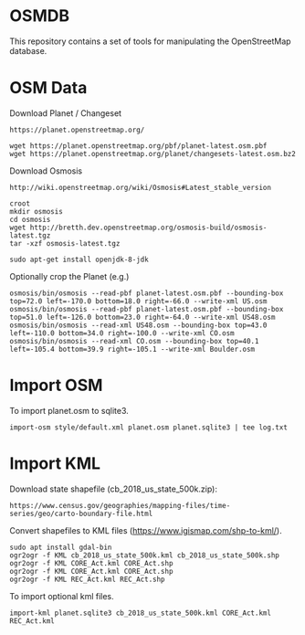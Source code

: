 OSMDB
=====

This repository contains a set of tools for manipulating
the OpenStreetMap database.

OSM Data
========

Download Planet / Changeset

	https://planet.openstreetmap.org/

	wget https://planet.openstreetmap.org/pbf/planet-latest.osm.pbf
	wget https://planet.openstreetmap.org/planet/changesets-latest.osm.bz2

Download Osmosis

	http://wiki.openstreetmap.org/wiki/Osmosis#Latest_stable_version

	croot
	mkdir osmosis
	cd osmosis
	wget http://bretth.dev.openstreetmap.org/osmosis-build/osmosis-latest.tgz
	tar -xzf osmosis-latest.tgz

	sudo apt-get install openjdk-8-jdk

Optionally crop the Planet (e.g.)

	osmosis/bin/osmosis --read-pbf planet-latest.osm.pbf --bounding-box top=72.0 left=-170.0 bottom=18.0 right=-66.0 --write-xml US.osm
	osmosis/bin/osmosis --read-pbf planet-latest.osm.pbf --bounding-box top=51.0 left=-126.0 bottom=23.0 right=-64.0 --write-xml US48.osm
	osmosis/bin/osmosis --read-xml US48.osm --bounding-box top=43.0 left=-110.0 bottom=34.0 right=-100.0 --write-xml CO.osm
	osmosis/bin/osmosis --read-xml CO.osm --bounding-box top=40.1 left=-105.4 bottom=39.9 right=-105.1 --write-xml Boulder.osm

Import OSM
==========

To import planet.osm to sqlite3.

	import-osm style/default.xml planet.osm planet.sqlite3 | tee log.txt

Import KML
==========

Download state shapefile (cb_2018_us_state_500k.zip):

	https://www.census.gov/geographies/mapping-files/time-series/geo/carto-boundary-file.html

Convert shapefiles to KML files (https://www.igismap.com/shp-to-kml/).

	sudo apt install gdal-bin
	ogr2ogr -f KML cb_2018_us_state_500k.kml cb_2018_us_state_500k.shp
	ogr2ogr -f KML CORE_Act.kml CORE_Act.shp
	ogr2ogr -f KML CORE_Act.kml CORE_Act.shp
	ogr2ogr -f KML REC_Act.kml REC_Act.shp

To import optional kml files.

	import-kml planet.sqlite3 cb_2018_us_state_500k.kml CORE_Act.kml REC_Act.kml
